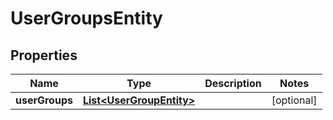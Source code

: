 
# UserGroupsEntity

## Properties
Name | Type | Description | Notes
------------ | ------------- | ------------- | -------------
**userGroups** | [**List&lt;UserGroupEntity&gt;**](UserGroupEntity.md) |  |  [optional]




